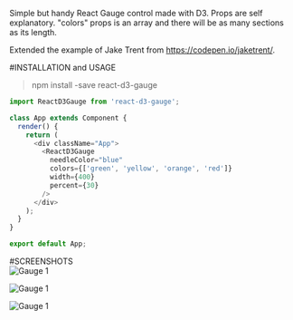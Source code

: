 Simple but handy React Gauge control made with D3.
Props are self explanatory. "colors" props is an array and there will be as many sections as its length.

Extended the example of Jake Trent from https://codepen.io/jaketrent/.

#INSTALLATION and USAGE

> npm install -save react-d3-gauge

```javascript
import ReactD3Gauge from 'react-d3-gauge';

class App extends Component {
  render() {
    return (
      <div className="App">
        <ReactD3Gauge
          needleColor="blue"
          colors={['green', 'yellow', 'orange', 'red']}
          width={400}
          percent={30}
        />
      </div>
    );
  }
}

export default App;

```

#SCREENSHOTS
<br />
![Gauge 1](https://raw.githubusercontent.com/aliustaoglu/react-d3-gauge/master/img/gauge-1.png)

![Gauge 1](https://raw.githubusercontent.com/aliustaoglu/react-d3-gauge/master/img/gauge-2.png)

![Gauge 1](https://raw.githubusercontent.com/aliustaoglu/react-d3-gauge/master/img/gauge-3.png)
